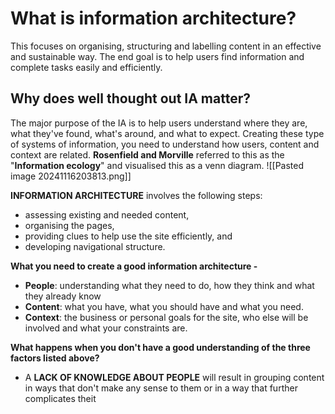 # What is information architecture?
This focuses on organising, structuring and labelling content in an effective and sustainable way. The end goal is to help users find information and complete tasks easily and efficiently.

## Why does well thought out IA matter?
The major purpose of the IA is to help users understand where they are, what they've found, what's around, and what to expect.
Creating these type of systems of information, you need to understand how users, content and context are related.
**Rosenfield and Morville** referred to this as the "**Information ecology**" and visualised this as a venn diagram.
![[Pasted image 20241116203813.png]]

**INFORMATION ARCHITECTURE** involves the following steps:
- assessing existing and needed content,
- organising the pages,
- providing clues to help use the site efficiently, and
- developing navigational structure.

**What you need to create a good information architecture -**
- **People**: understanding what they need to do, how they think and what they already know
- **Content**: what you have, what you should have and what you need.
- **Context**: the business or personal goals for the site, who else will be involved and what your constraints are.

**What happens when you don't have a good understanding of the three factors listed above?**
- A **LACK OF KNOWLEDGE ABOUT PEOPLE** will result in grouping content in ways that don't make any sense to them or in a way that further complicates theit
